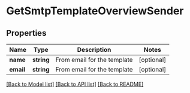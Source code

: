 # GetSmtpTemplateOverviewSender

## Properties
Name | Type | Description | Notes
------------ | ------------- | ------------- | -------------
**name** | **string** | From email for the template | [optional] 
**email** | **string** | From email for the template | [optional] 

[[Back to Model list]](../../README.md#documentation-for-models) [[Back to API list]](../../README.md#documentation-for-api-endpoints) [[Back to README]](../../README.md)


